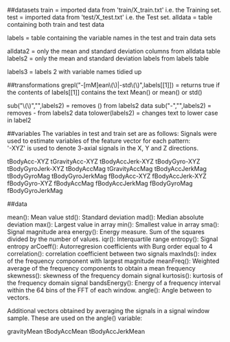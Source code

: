 
##datasets
train 	= imported data from 'train/X_train.txt' i.e. the Training set.
test 	= imported data from 'test/X_test.txt'   i.e. the Test set.
alldata = table containing both train and test data

labels	= table containing the variable names in the test and train data sets

alldata2 = only the mean and standard deviation columns from alldata table
labels2  = only the mean and standard deviation labels from labels table

labels3 = labels 2 with variable names tidied up

##transformations
grepl("-[mM]ean\\(\\)|-std\\(\\)",labels[[1]])	= 	returns true if the contents of labels[[1]] contains 
							the text Mean() or mean() or std()

sub("\\(\\)","",labels2)			= 	removes () from labels2 data
sub("-","",labels2)				=	removes - from labels2 data
tolower(labels2)				= 	changes text to lower case in label2

##variables
The variables in test and train set are as follows:
Signals were used to estimate variables of the feature vector for each pattern:  
'-XYZ' is used to denote 3-axial signals in the X, Y and Z directions.

tBodyAcc-XYZ
tGravityAcc-XYZ
tBodyAccJerk-XYZ
tBodyGyro-XYZ
tBodyGyroJerk-XYZ
tBodyAccMag
tGravityAccMag
tBodyAccJerkMag
tBodyGyroMag
tBodyGyroJerkMag
fBodyAcc-XYZ
fBodyAccJerk-XYZ
fBodyGyro-XYZ
fBodyAccMag
fBodyAccJerkMag
fBodyGyroMag
fBodyGyroJerkMag

##data


mean(): Mean value
std(): Standard deviation
mad(): Median absolute deviation 
max(): Largest value in array
min(): Smallest value in array
sma(): Signal magnitude area
energy(): Energy measure. Sum of the squares divided by the number of values. 
iqr(): Interquartile range 
entropy(): Signal entropy
arCoeff(): Autorregresion coefficients with Burg order equal to 4
correlation(): correlation coefficient between two signals
maxInds(): index of the frequency component with largest magnitude
meanFreq(): Weighted average of the frequency components to obtain a mean frequency
skewness(): skewness of the frequency domain signal 
kurtosis(): kurtosis of the frequency domain signal 
bandsEnergy(): Energy of a frequency interval within the 64 bins of the FFT of each window.
angle(): Angle between to vectors.

Additional vectors obtained by averaging the signals in a signal window sample. These are used on the angle() variable:

gravityMean
tBodyAccMean
tBodyAccJerkMean